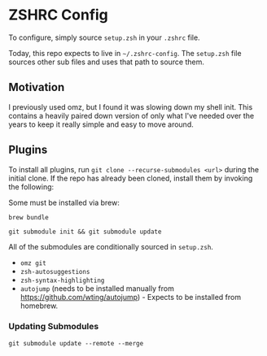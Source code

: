 # ZSHRC Config

To configure, simply source `setup.zsh` in your `.zshrc` file.

Today, this repo expects to live in `~/.zshrc-config`.
The `setup.zsh` file sources other sub files and uses that path to source them.

## Motivation

I previously used omz, but I found it was slowing down my shell init.
This contains a heavily paired down version of only what I've needed over the years to keep it really simple and easy to move around.

## Plugins

To install all plugins, run `git clone --recurse-submodules <url>` during the initial clone.
If the repo has already been cloned, install them by invoking the following:

Some must be installed via brew:

```console
brew bundle
```

```console
git submodule init && git submodule update
```

All of the submodules are conditionally sourced in `setup.zsh`.

- `omz git`
- `zsh-autosuggestions`
- `zsh-syntax-highlighting`
- `autojump` (needs to be installed manually from <https://github.com/wting/autojump>) - Expects to be installed from homebrew.

### Updating Submodules

```console
git submodule update --remote --merge
```
